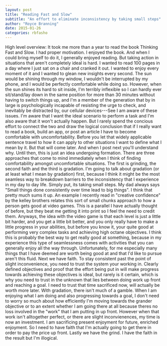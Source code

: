 ```yaml
---
layout: post
title: "Reading Fast and Slow"
subtitle: "An effort to eliminate inconsistency by taking small steps"
author: "Royce Branning"
date: 2015-01-26
categories: rbfasho
---
```

High level overview: It took me more than a year to read the book Thinking Fast and Slow. I had proper motivation. I enjoyed the book. And when I could bring myself to do it, I generally enjoyed reading. But taking action in situations that aren't completely ideal is hard. I wanted to read 100 pages in a day where I just sat on a chair and cranked it out. I wanted to enjoy every moment of it and I wanted to glean new insights every second. The sun would be shining through my window, I wouldn't be interrupted by my phone, and I would be perfectly comfortable while doing so. However, when the sun shines its hard to sit inside, I'm terribly inflexible so I can hardly ever sit/stand/lay down in the same position for more than 30 minutes without having to switch things up, and I'm a member of the generation that by in large is psychologically incapable of resisting the urge to check, and inevitably be distracted by, our cellular devices---See I am aware of these issues. I'm aware that I want the ideal scenario to perform a task and I'm also aware that it won't actually happen. But I rarely spend the concious effort to connect the two and draw the logical conclusion that if I really want to read a book, build an app, or post an article I have to become comfortable with uncomfortability. Before you let that widely applicable sentence travel to how it can apply to other situations I want to define what I mean by it. But that will come later. And when I post next you'll understand why. Until then, this is just an idea undergoing formation.
There are three approaches that come to mind immediately when I think of finding comfortability amongst uncomfortable situations. The first is grinding, the second faith and the third is gradation. I'm going to talk about gradation (or at least what I mean by gradation) first, because I think it might be the most seamless way to breakdown barriers to the inconsistency that I experience in my day to day life. Simply put, its taking small steps. My dad always says "Small things done consistently over time lead to big things". I think that pretty much sums it up. An example I recently read in "creative confidence" by the kelley brothers relates this sort of small chunks approach to how a person gets good at video games. This is a parallel I have actually thought of before, but they beat me getting it into print so I feel the need to credit them. Anyways, the idea with the video game is that each level is just a little bit harder, and you get a little bit better, and you only really have to make a little progress in your abilities, but before you know it, your quite good at performing very complex tasks and achieving high octane objectives. I think this is probably the best way to get really good at something, because in my experience this type of seamlessness comes with activities that you can generally enjoy all the way through. Unfortunately, for me especially many things that I have deemed are worth being good at and that I'd like to pursue aren't this fluid. 
Next we have faith. To stay consistent past the point of slight inconvenience, you need to trust the system your working in. Clearly defined objectives and proof that the effort being put in will make progress towards achieving these objectives is ideal, but rarely is it certain, which is why you need to trust in the unknown that lies between doing work up front and reaching a goal. I need to trust that time sacrificed now, will actually be worth more later. With gradation, there isn't much of a gamble. When I am enjoying what I am doing and also progressing towards a goal, I don't need to worry so much about how efficiently I'm moving towards the grander objective or to an extent whether I am going there at all because theres no loss involved in the "work" that I am putting in up front. However when that work isn't alltogether perfect, or there are slight inconvienences, my time is now an investment. I am sacrificing present enjoyment for future, enriched enjoyment. So I need to have faith that I'm actually going to get there in order to pay the price up front. Lastly we have the grind. I have the faith in the result but I'm illogical. 
